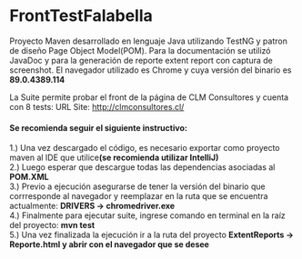 # <h1>FrontTestFalabella</h1>

Proyecto Maven desarrollado en lenguaje Java utilizando TestNG y patron de diseño Page Object Model(POM). Para la documentación se utilizó JavaDoc y para la generación de reporte extent report con captura de screenshot. El navegador utilizado es Chrome y cuya versión del binario es <strong> 89.0.4389.114 </strong>

La Suite permite probar el front de la página de CLM Consultores y cuenta con 8 tests:
URL Site: http://clmconsultores.cl/

<h4>Se recomienda seguir el siguiente instructivo: </h4>

1.) Una vez descargado el código, es necesario exportar como proyecto maven al IDE que utilice<strong>(se recomienda utilizar IntelliJ)</strong>  <br>
2.) Luego esperar que descargue todas las dependencias asociadas al <strong> POM.XML </strong> <br>
3.) Previo a ejecución asegurarse de tener la versión del binario que corrresponde al navegador y reemplazar en la ruta que se encuentra actualmente: <strong> DRIVERS -> chromedriver.exe </strong> <br>
4.) Finalmente para ejecutar suite, ingrese comando en terminal en la raíz del proyecto: <strong> mvn test </strong><br>
5.) Una vez finalizada la ejecución ir a la ruta del proyecto <strong> ExtentReports -> Reporte.html y abrir con el navegador que se desee </strong> <br>


